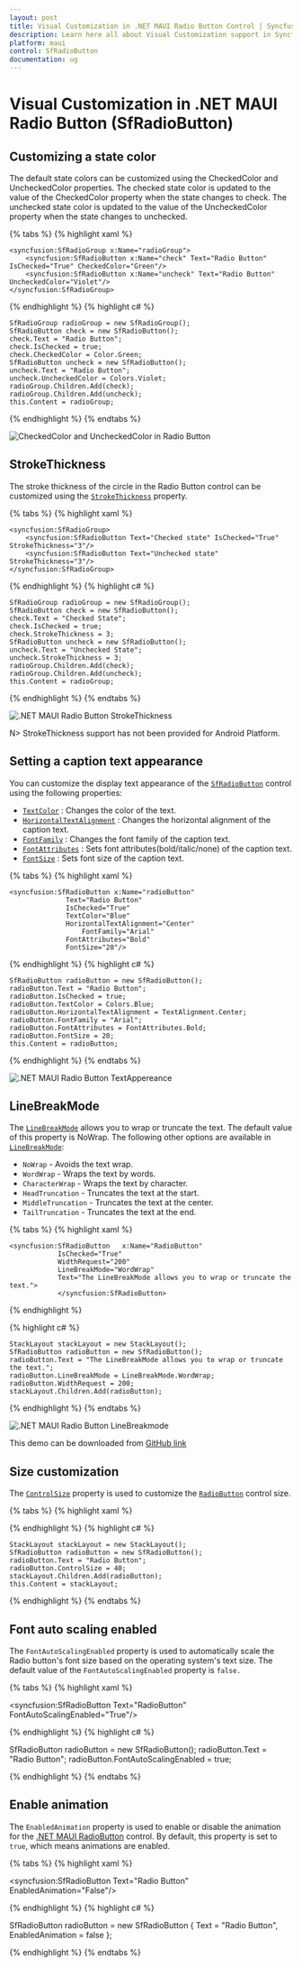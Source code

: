 ```yaml
---
layout: post
title: Visual Customization in .NET MAUI Radio Button Control | Syncfusion
description: Learn here all about Visual Customization support in Syncfusion .NET MAUI Radio Button (SfRadioButton) control and more.
platform: maui
control: SfRadioButton
documentation: ug 
---
```


# Visual Customization in .NET MAUI Radio Button (SfRadioButton)

## Customizing a state color

The default state colors can be customized using the CheckedColor and UncheckedColor properties. The checked state color is updated to the value of the CheckedColor property when the state changes to check. The unchecked state color is updated to the value of the UncheckedColor property when the state changes to unchecked.

{% tabs %}
{% highlight xaml %}

	<syncfusion:SfRadioGroup x:Name="radioGroup">
		<syncfusion:SfRadioButton x:Name="check" Text="Radio Button" IsChecked="True" CheckedColor="Green"/>
		<syncfusion:SfRadioButton x:Name="uncheck" Text="Radio Button" UncheckedColor="Violet"/>
	</syncfusion:SfRadioGroup>

{% endhighlight %}
{% highlight c# %}

	SfRadioGroup radioGroup = new SfRadioGroup();
	SfRadioButton check = new SfRadioButton();
	check.Text = "Radio Button";
	check.IsChecked = true;
	check.CheckedColor = Color.Green;
	SfRadioButton uncheck = new SfRadioButton();
	uncheck.Text = "Radio Button";
	uncheck.UncheckedColor = Colors.Violet;
	radioGroup.Children.Add(check);
	radioGroup.Children.Add(uncheck);
	this.Content = radioGroup;

{% endhighlight %}
{% endtabs %}

![CheckedColor and UncheckedColor in Radio Button](Images/VisualCustomization/statecolor.png)

## StrokeThickness

The stroke thickness of the circle in the Radio Button control can be customized using the [`StrokeThickness`](https://help.syncfusion.com/cr/maui/Syncfusion.Maui.Buttons.ToggleButton.html#Syncfusion_Maui_Buttons_ToggleButton_StrokeThickness) property.  

{% tabs %}
{% highlight xaml %}

	<syncfusion:SfRadioGroup>
		<syncfusion:SfRadioButton Text="Checked state" IsChecked="True" StrokeThickness="3"/>
		<syncfusion:SfRadioButton Text="Unchecked state" StrokeThickness="3"/>
	</syncfusion:SfRadioGroup>

{% endhighlight %}
{% highlight c# %}

	SfRadioGroup radioGroup = new SfRadioGroup();
	SfRadioButton check = new SfRadioButton();
	check.Text = "Checked State";
	check.IsChecked = true;
	check.StrokeThickness = 3;
	SfRadioButton uncheck = new SfRadioButton();
	uncheck.Text = "Unchecked State";
	uncheck.StrokeThickness = 3;
	radioGroup.Children.Add(check);
	radioGroup.Children.Add(uncheck);
	this.Content = radioGroup;

{% endhighlight %}
{% endtabs %}

![.NET MAUI Radio Button StrokeThickness](Images/VisualCustomization/radiostrokethickness.png)

N> StrokeThickness support has not been provided for Android Platform.

## Setting a caption text appearance 

You can customize the display text appearance of the [`SfRadioButton`](https://help.syncfusion.com/cr/maui/Syncfusion.Maui.Buttons.SfRadioButton.html) control using the following properties:

* [`TextColor`](https://help.syncfusion.com/cr/maui/Syncfusion.Maui.Buttons.ToggleButton.html#Syncfusion_Maui_Buttons_ToggleButton_TextColor) : Changes the color of the text.
* [`HorizontalTextAlignment`](https://help.syncfusion.com/cr/maui/Syncfusion.Maui.Buttons.ToggleButton.html#Syncfusion_Maui_Buttons_ToggleButton_HorizontalTextAlignment) : Changes the horizontal alignment of the caption text.
* [`FontFamily`](https://help.syncfusion.com/cr/maui/Syncfusion.Maui.Buttons.ToggleButton.html#Syncfusion_Maui_Buttons_ToggleButton_FontFamily) : Changes the font family of the caption text.
* [`FontAttributes`](https://help.syncfusion.com/cr/maui/Syncfusion.Maui.Buttons.ToggleButton.html#Syncfusion_Maui_Buttons_ToggleButton_FontAttributes) : Sets font attributes(bold/italic/none) of the caption text.
* [`FontSize`](https://help.syncfusion.com/cr/maui/Syncfusion.Maui.Buttons.ToggleButton.html#Syncfusion_Maui_Buttons_ToggleButton_FontSize) : Sets font size of the caption text.


{% tabs %}
{% highlight xaml %}

	<syncfusion:SfRadioButton x:Name="radioButton" 
				  Text="Radio Button" 
				  IsChecked="True" 
				  TextColor="Blue" 
				  HorizontalTextAlignment="Center" 
			          FontFamily="Arial" 
				  FontAttributes="Bold" 
				  FontSize="20"/>

{% endhighlight %}
{% highlight c# %}

	SfRadioButton radioButton = new SfRadioButton();
	radioButton.Text = "Radio Button";
	radioButton.IsChecked = true;
	radioButton.TextColor = Colors.Blue;
	radioButton.HorizontalTextAlignment = TextAlignment.Center;
	radioButton.FontFamily = "Arial";
	radioButton.FontAttributes = FontAttributes.Bold;
	radioButton.FontSize = 20;
	this.Content = radioButton;

{% endhighlight %}
{% endtabs %}

![.NET MAUI Radio Button TextAppereance](Images/VisualCustomization/textappearance.png)

## LineBreakMode

The [`LineBreakMode`](https://help.syncfusion.com/cr/maui/Syncfusion.Maui.Buttons.SfRadioButton.html#Syncfusion_Maui_Buttons_SfRadioButton_LineBreakMode) allows you to wrap or truncate the text. The default value of this property is NoWrap. The following other options are available in [`LineBreakMode`](https://help.syncfusion.com/cr/maui/Syncfusion.Maui.Buttons.SfRadioButton.html#Syncfusion_Maui_Buttons_SfRadioButton_LineBreakMode):

*   `NoWrap` - Avoids the text wrap.
*   `WordWrap` - Wraps the text by words.
*   `CharacterWrap` - Wraps the text by character.
*   `HeadTruncation` - Truncates the text at the start.
*   `MiddleTruncation` - Truncates the text at the center.
*   `TailTruncation` - Truncates the text at the end.

{% tabs %}
{% highlight xaml %}

    <syncfusion:SfRadioButton   x:Name="RadioButton" 
				IsChecked="True" 
				WidthRequest="200" 
				LineBreakMode="WordWrap" 
				Text="The LineBreakMode allows you to wrap or truncate the text.">
				</syncfusion:SfRadioButton>

{% endhighlight %}

{% highlight c# %}

    StackLayout stackLayout = new StackLayout();
    SfRadioButton radioButton = new SfRadioButton();
    radioButton.Text = "The LineBreakMode allows you to wrap or truncate the text.";
    radioButton.LineBreakMode = LineBreakMode.WordWrap;
    radioButton.WidthRequest = 200;
    stackLayout.Children.Add(radioButton);

{% endhighlight %}
{% endtabs %}

![.NET MAUI Radio Button LineBreakmode](Images/VisualCustomization/linebreakmode.png)


This demo can be downloaded from [GitHub link](https://github.com/SyncfusionExamples/How-to-wrap-text-in-DOTNET-MAUI-RadiButton)


## Size customization

The [`ControlSize`](https://help.syncfusion.com/cr/maui/Syncfusion.Maui.Buttons.ToggleButton.html#Syncfusion_Maui_Buttons_ToggleButton_ControlSize) property is used to customize the [`RadioButton`](https://help.syncfusion.com/cr/maui/Syncfusion.Maui.Buttons.SfRadioButton.html) control size. 

{% tabs %}
{% highlight xaml %}

<StackLayout>
    <syncfusion:SfRadioButton Text="RadioButton" ControlSize="40"/>
</StackLayout>

{% endhighlight %}
{% highlight c# %}

	StackLayout stackLayout = new StackLayout();
	SfRadioButton radioButton = new SfRadioButton();
	radioButton.Text = "Radio Button";
	radioButton.ControlSize = 40;
	stackLayout.Children.Add(radioButton);
	this.Content = stackLayout;

{% endhighlight %}
{% endtabs %}

## Font auto scaling enabled
The `FontAutoScalingEnabled` property is used to automatically scale the Radio button's font size based on the operating system's text size. The default value of the `FontAutoScalingEnabled` property is `false.`

{% tabs %}
{% highlight xaml %}

<syncfusion:SfRadioButton Text="RadioButton" FontAutoScalingEnabled="True"/>

{% endhighlight %}
{% highlight c# %}

SfRadioButton radioButton = new SfRadioButton();
radioButton.Text = "Radio Button";
radioButton.FontAutoScalingEnabled = true;

{% endhighlight %}
{% endtabs %}

## Enable animation
The `EnabledAnimation` property is used to enable or disable the animation for the [.NET MAUI RadioButton](https://help.syncfusion.com/cr/maui/Syncfusion.Maui.Buttons.SfRadioButton.html) control. By default, this property is set to `true`, which means animations are enabled.

{% tabs %}
{% highlight xaml %}

<syncfusion:SfRadioButton Text="Radio Button" EnabledAnimation="False"/>

{% endhighlight %}
{% highlight c# %}

SfRadioButton radioButton = new SfRadioButton
{
	Text = "Radio Button",
	EnabledAnimation = false
};

{% endhighlight %}
{% endtabs %}